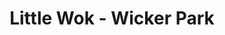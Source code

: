 ---
layout: place
title: "Little Wok - Wicker Park"
permalink: /illinois/chicago/little-wok-wicker-park.html
stateAbbr: IL
stateName: Illinois
cityName: Chicago
seo:
  name: "Little Wok - Wicker Park"
  type: Restaurant
  links: null
description: "Looking for sushi in Chicago, Illinois? Check out Little Wok - Wicker Park for a delightful Japanese dining experience. Enjoy a variety of sushi and other di..."
place_id: ChIJXegUymrTD4gRZd5LYkvw4Ec
photos:
  - name: >-
      places/ChIJXegUymrTD4gRZd5LYkvw4Ec/photos/AeeoHcJI3t9dfv7ixWJuNyQml6KY8IYIfQh-AqdKoZkKvmLT8KRUiWcvSBqGOAyfxM9XGcVtymVY-ky-8Q9vQA6bp9UXTGPbQ9iHgRdw_iMRmfzf_QFY2pR1UfYa30RnhHsLy68vIYYrFp-BreHID5xKwRKI-sXeIfuTqdMujG1FnsIeK5J4SeqblUzE-XFOqHKCeTXsWAsg3hQ5JOeBp1Wiafjg5LzUqzJFyzbhh0MFML09dNrUfmjqELVnOGdttXsLbNIJQeSOvQMN-pYYasVQoLxGo1fZ9FKsI5ToNVzB_Xqgtw
    widthPx: 4032
    heightPx: 3024
    authorAttributions:
      - displayName: Little Wok - Wicker Park
        uri: https://maps.google.com/maps/contrib/115652017194483470362
        photoUri: >-
          https://lh3.googleusercontent.com/a-/ALV-UjV4BTz-nrBLFxkYB0FJ4Y_hwUObv9vVPvCgF6uibq5j4lVynPc=s100-p-k-no-mo
    flagContentUri: >-
      https://www.google.com/local/imagery/report/?cb_client=maps_api_places.places_api&image_key=!1e10!2sAF1QipNHH9BfiqLltVz6EJM-hvHSAtdO1mX1kF6Tmggk&hl=en-US
    googleMapsUri: >-
      https://www.google.com/maps/place//data=!3m4!1e2!3m2!1sAF1QipNHH9BfiqLltVz6EJM-hvHSAtdO1mX1kF6Tmggk!2e10!4m2!3m1!1s0x880fd36aca14e85d:0x47e0f04b624bde65
  - name: >-
      places/ChIJXegUymrTD4gRZd5LYkvw4Ec/photos/AeeoHcKPps3HACDZk5f6g_jca5DpZen9JCwqAVki_1tv1LIm0sxmxPYA_9TKzQ3xcKSXYV3P70D7m45fjxKWrxjtBZiv_1MsrziUSf-ETEUOMXQ6zkUQ2KIweRtQIV6I6SDRUUx2J48kJyUC6ROUsjToiBP4YpOyYyC2GCUB8fSCwXZstpAkKhFUHpvj5wjmXU1PJl0_Qzm-SSS1AUtMHtrHUEtLgGdXcCjl4wyTTGhGAauQ8NttO8I186uEgD9knAbH4aFQdfB3rNu09w1c8N4gbB9rn-_QgTrFKvdegxtary1cWatqMyeOXXesY13mx_VHiMzC_L0I7dvchgFGe58GootZNk4oUI_IHmvadOybQLCmprVFMo0hdGG3D9mJaAociT4gci2KbgRP_8epT_1CYv9JurBmCeWvK8T_BGJsK_IjBA
    widthPx: 3024
    heightPx: 4032
    authorAttributions:
      - displayName: Kelsey Sanabria
        uri: https://maps.google.com/maps/contrib/116310230319657074247
        photoUri: >-
          https://lh3.googleusercontent.com/a-/ALV-UjU5azRThy4OqWh7xNsigM4CFbDJ2Pp8M-DIldNBmPfhJo5YMIZrwA=s100-p-k-no-mo
    flagContentUri: >-
      https://www.google.com/local/imagery/report/?cb_client=maps_api_places.places_api&image_key=!1e10!2sCIHM0ogKEICAgIDm9rf_Dw&hl=en-US
    googleMapsUri: >-
      https://www.google.com/maps/place//data=!3m4!1e2!3m2!1sCIHM0ogKEICAgIDm9rf_Dw!2e10!4m2!3m1!1s0x880fd36aca14e85d:0x47e0f04b624bde65
  - name: >-
      places/ChIJXegUymrTD4gRZd5LYkvw4Ec/photos/AeeoHcLO4tYRZEYy7Nm08X4eygoPL1d-QF7WVmcPsFqHJWMxvTQDMiAzVY8ioxfh8tO8mZh1VeHWlFD7We5MNUwZlQQYWXJEkb0IkwQSb_JkQhIts3mj8HajnZfRF4kshiyL4DF1GJFP-J0BjXY7-gNRA76kVYUv2o_dBXFG3Ibht5OAvzMAemLKovM_BkHJToyQahRCtvuehFhL6sE1NuSjfRiG6EbzY0ivHbEJExGoXpfhNRtU86_BN-kbPr35zIwLc57vfBXgAnlkS88BfA0eMZjq8f9JoX8ExqbjzxsgDt9SzLx8P8m1tRwfDfHwLBVXJiaB3XoussybujP3Hfhphx7rVYq7ag6UcC9KJUW2Pxpek466NACh2ATyCMEiduI4YTmlyFx1-U1kjcH7VMZuS1u6UUOAa71IIzS7YnZlNHNWGEHe
    widthPx: 3024
    heightPx: 4032
    authorAttributions:
      - displayName: Anya B
        uri: https://maps.google.com/maps/contrib/114015064148961278254
        photoUri: >-
          https://lh3.googleusercontent.com/a/ACg8ocKEt7ptjYvJCBASEJWfGhQ99-ltx7pjcFs3HybqZCJWg0952Q=s100-p-k-no-mo
    flagContentUri: >-
      https://www.google.com/local/imagery/report/?cb_client=maps_api_places.places_api&image_key=!1e10!2sCIHM0ogKEICAgICj3czw3AE&hl=en-US
    googleMapsUri: >-
      https://www.google.com/maps/place//data=!3m4!1e2!3m2!1sCIHM0ogKEICAgICj3czw3AE!2e10!4m2!3m1!1s0x880fd36aca14e85d:0x47e0f04b624bde65
  - name: >-
      places/ChIJXegUymrTD4gRZd5LYkvw4Ec/photos/AeeoHcIdfyVqaNnH2seLmb5tIsjPq-V6AiIf2qw8L2QX71Y-a49zrhBLB7f4ZBzkcrHVJfm7KzXDFBRa5i1bhSxZMUjE_Mow9pH9XX2PcJsXl5ZPxy4zKM-NhgMUhyyRJ3_wxXk1GP0sH-gpCxdeHPlIAKtUhw5xrS7ZGvqWzzSlQmZy9ye3b3-nq5bPo71lh8twma6HzrQecFNLVZq2KEWJwPpXbq_TOp20Zxw5O5JU3SdKf-DmmYPIVeXn482CDlWFVe6bLRaf4cCNicRpDqGxZNl21sgCYuPlsDmloTVNRUDNUW1R9QG-KvYYUOCKeiJMriSGXVIREm7uPhcTiUArFxf0E7qo-2KbaeNfxemokzlJkIhaYF8e9ejwLa3E9Kz6elGxj1QrNgGTgO5vWogu1NXGIH3bYqY2pDTFi7EkR2slYg
    widthPx: 4032
    heightPx: 3024
    authorAttributions:
      - displayName: Justine C
        uri: https://maps.google.com/maps/contrib/106901711684601567447
        photoUri: >-
          https://lh3.googleusercontent.com/a/ACg8ocL3J2MS4nfR-M2mbN7i3hwYk-wbIDq6Eqk9PRDc_c4bBjJ-wg=s100-p-k-no-mo
    flagContentUri: >-
      https://www.google.com/local/imagery/report/?cb_client=maps_api_places.places_api&image_key=!1e10!2sCIHM0ogKEICAgICmsZmaSA&hl=en-US
    googleMapsUri: >-
      https://www.google.com/maps/place//data=!3m4!1e2!3m2!1sCIHM0ogKEICAgICmsZmaSA!2e10!4m2!3m1!1s0x880fd36aca14e85d:0x47e0f04b624bde65
  - name: >-
      places/ChIJXegUymrTD4gRZd5LYkvw4Ec/photos/AeeoHcLFVdWHcqMjXOn3Nyeg9R_GfrvJZFYv0-xIag0zH2G2dzjuxorlUaXBZK4J1bOXf_MilSq3h5jEWTiM0AcdY0BQIRwNWnT6Zvjq54nBAsM8o7srRzYJSp5jZgAVqqWwIQ6TMGX42pNJa3Zaelqi0UP1JCITkGftZAdxejvaKhfLY2hbrdM_Qlg77vl13IF3HMNwDU1Yb7Fu5a6Lxl6NFGfP4vQKwr7hsKhC49zyvjHWO8dvtQstzSgAwWSBWTPNTrLjAnI9l9Wr_ex2_AVKW06N35DzxeNxTnfxZmC0Kszg5THiu1_kFmAQZpAtylql_RJyugeVS1KrEtnkb9lebGPSDOz1a-e30AAov5S8OEiD5fB2W4cC6ev881CHos45rvQDdDFVjM04XsoZog0GpmNQlTUVenRG7-r6kT5r1zo
    widthPx: 3024
    heightPx: 4032
    authorAttributions:
      - displayName: Gerald Red Amlih
        uri: https://maps.google.com/maps/contrib/105016915051757088817
        photoUri: >-
          https://lh3.googleusercontent.com/a-/ALV-UjV0YbU5O1vpCWoLJeIcs2vrLQZjdFnj5KujXhYEER_Jz05zZ6G9=s100-p-k-no-mo
    flagContentUri: >-
      https://www.google.com/local/imagery/report/?cb_client=maps_api_places.places_api&image_key=!1e10!2sCIHM0ogKEICAgID7_Y_jOA&hl=en-US
    googleMapsUri: >-
      https://www.google.com/maps/place//data=!3m4!1e2!3m2!1sCIHM0ogKEICAgID7_Y_jOA!2e10!4m2!3m1!1s0x880fd36aca14e85d:0x47e0f04b624bde65
  - name: >-
      places/ChIJXegUymrTD4gRZd5LYkvw4Ec/photos/AeeoHcID8Xq9TW50Vhom13H1yXjdbihjrIPQacqW5Pz7OllbMAONNzCwK3_wc9r47PFX4l-2-34dk5evRPmN-Veo3Ulg4YbHijSnDIB6n0FFbxUF6A9rowGw3dU_LygYzWZf81SKtbWTboLYJ0yAcNRL3nPQzlfxYtD3l4sfezwEAp_-gTvvyN_w_d7xMHOCGx0Sol050K9tjR6uMm-6mldX643Pi5uVpo8LmFPgwPWvmxsHeXnIXmN0UIWdaScsm0edW80lydOHQ3bw81OWG6O4QV6Qv7SPFJm2Mylfh7UuzwMqLwXOF6HS4ErbMocXzs9hfcforXI6EKtVSnhSYxvJ81SXWUALBkyW8RATvZUH1_Hy5pWWHYf2X_BMRq__SJcczVTyuDROvwPSTk-IIuRdoN-iccNMl1Ggk9JyF_Ers8jmBw2U
    widthPx: 3024
    heightPx: 4032
    authorAttributions:
      - displayName: Anya B
        uri: https://maps.google.com/maps/contrib/114015064148961278254
        photoUri: >-
          https://lh3.googleusercontent.com/a/ACg8ocKEt7ptjYvJCBASEJWfGhQ99-ltx7pjcFs3HybqZCJWg0952Q=s100-p-k-no-mo
    flagContentUri: >-
      https://www.google.com/local/imagery/report/?cb_client=maps_api_places.places_api&image_key=!1e10!2sCIHM0ogKEICAgICj3czwvAE&hl=en-US
    googleMapsUri: >-
      https://www.google.com/maps/place//data=!3m4!1e2!3m2!1sCIHM0ogKEICAgICj3czwvAE!2e10!4m2!3m1!1s0x880fd36aca14e85d:0x47e0f04b624bde65
  - name: >-
      places/ChIJXegUymrTD4gRZd5LYkvw4Ec/photos/AeeoHcIugmgD7V8691Cdxa_uBt6JyFwW1nUI88qSettsLAxSMM2wclyUeEgG5hHvECE1w7ktvXEgwR151kS-heDCODcxuVssHQD1jGUKH7pG9IQpnoLE1scIJuzOKyhyQKa8VYlB42lHg2stBcOhQ_r9G6xXAyH74A8SKrBt4vJ2q0J_5kjpU6dYLqOZ7d7XQ-Zh2AAaJj_zco8H00oU8H6nQIA41hd5WOnmnWzuNPKBO98fYScrJAT6yFN1ZSCNa2LJi4oo40Ms3V4oYpmEkVi_i9LP6-ktRF3VEOTM_2Jizim4fZeBC7H1FCaw0yE0AEIKAaLpsB89roOvq23J8leamaAALQA_s5LxqslbKrcc0ZpOMVYs03CfbMwquMAB0r_yvK2FztGcWFaMWVfrJuJgBHCYBhlrxZJWu8ppyz_SmMbBlqS4
    widthPx: 3600
    heightPx: 4800
    authorAttributions:
      - displayName: Gerald Red Amlih
        uri: https://maps.google.com/maps/contrib/105016915051757088817
        photoUri: >-
          https://lh3.googleusercontent.com/a-/ALV-UjV0YbU5O1vpCWoLJeIcs2vrLQZjdFnj5KujXhYEER_Jz05zZ6G9=s100-p-k-no-mo
    flagContentUri: >-
      https://www.google.com/local/imagery/report/?cb_client=maps_api_places.places_api&image_key=!1e10!2sCIHM0ogKEICAgID7_Y_juAE&hl=en-US
    googleMapsUri: >-
      https://www.google.com/maps/place//data=!3m4!1e2!3m2!1sCIHM0ogKEICAgID7_Y_juAE!2e10!4m2!3m1!1s0x880fd36aca14e85d:0x47e0f04b624bde65
  - name: >-
      places/ChIJXegUymrTD4gRZd5LYkvw4Ec/photos/AeeoHcIv7TBse4dkp4lx7Yp0ykKfAKmwYr0BoeXTfkBD-rqmZ2mw_HwPjkBTxFcBpwtVvnCiU_aemxiJm-xvZcQIn0QhyTNN3U0saGBnJbA_MpOjNXb7390f2YWNSIvTnVa7je5pDz-pxJIR5_XaWeLjnFBMhGfpSmtclIRlLVaoV9dwFfkKBMd9U2DANsyTpDFBEkHBpnCdWg0QIv0JE1KferLP6ToZBMG-PGnuqkgpHnZ4gC3WW2p0-ZvokwkiK7HczglPRCs_pJbnOjb3F_pFebjJ-1ZmzVrWMtoPVpb-iO-w1roQuu0yRoojGD4kDAfmjORMwyYsivtIBpQPH01C_vBV6-4aCAPyV-VltHdwFPH6YEyvUDG9tG0zJ_BfqPxMzjDlfV5yUwfs8NBTw61PsX3za0tqqxjqF4XRYpjhNgSFlQ
    widthPx: 3600
    heightPx: 4800
    authorAttributions:
      - displayName: Jennifer Winthurst
        uri: https://maps.google.com/maps/contrib/106162101732514347568
        photoUri: >-
          https://lh3.googleusercontent.com/a-/ALV-UjWtSLMznesewpGWgb-IVVskSejZnhSv0nvwMxpvlDaNzYeyLZqiCw=s100-p-k-no-mo
    flagContentUri: >-
      https://www.google.com/local/imagery/report/?cb_client=maps_api_places.places_api&image_key=!1e10!2sCIHM0ogKEICAgICJtImSGg&hl=en-US
    googleMapsUri: >-
      https://www.google.com/maps/place//data=!3m4!1e2!3m2!1sCIHM0ogKEICAgICJtImSGg!2e10!4m2!3m1!1s0x880fd36aca14e85d:0x47e0f04b624bde65
  - name: >-
      places/ChIJXegUymrTD4gRZd5LYkvw4Ec/photos/AeeoHcJcSxcGTbhgILb02CdYZ58qfcBIyRY7Nvp8c3tYC1zQbC04EDRyghUzH4_RAoI9PzQMw7Nz5e8xZq4p8ruy97jxI0TySu9jqErmAZQSJ3khY4BmNGaYzWg3glgt-y2YNZJF9paIrunYDgfv8MWaTjiMj4ZAvtxD2m50aBvp6WLv09U3tXhUW2YP6tNR0REO4fAEbCHYz4ZKNjivX3hZLIvva85uwKDMr_eH_7Q51XAe4OmHe0wMcXJEvQW9-qJmovT6YUhGyKjkbtHfQRh88lKl6IwViSNrAvCazamap-lr2UT5sHCbmsF4MZOtFlr_e1Abq8QnKvzTRMXTtElwE9b-AHaP_i00XQ6rliNZ0wdYL14RXkHq-aXrZ-ZFTINLr7Czyhwa2ipkduNMDtB3smqqA9fvlPczf6vwkwt-x7ZE5w
    widthPx: 3024
    heightPx: 4032
    authorAttributions:
      - displayName: Toeknee “The Italian Stallion” Castillo
        uri: https://maps.google.com/maps/contrib/118326316622410690093
        photoUri: >-
          https://lh3.googleusercontent.com/a-/ALV-UjWE7M9oFqfZPEP8CWL0oAAj7VFA99wf8qSJdOf5BVStXWQzm0ZC=s100-p-k-no-mo
    flagContentUri: >-
      https://www.google.com/local/imagery/report/?cb_client=maps_api_places.places_api&image_key=!1e10!2sCIHM0ogKEICAgIDpn5SOHA&hl=en-US
    googleMapsUri: >-
      https://www.google.com/maps/place//data=!3m4!1e2!3m2!1sCIHM0ogKEICAgIDpn5SOHA!2e10!4m2!3m1!1s0x880fd36aca14e85d:0x47e0f04b624bde65
  - name: >-
      places/ChIJXegUymrTD4gRZd5LYkvw4Ec/photos/AeeoHcIY7kuCnXPmE_NQ47lEyXqCAEkwTC-9aaWAL_VoyQloTUUIkxdrEUh5gSdYLp2j6gYGI6FKw3C3rskZQpPx-sz72iP6cmFcdGOnhzbB97mSXoJV9iYGRmWhaOMBVHaj4DmhLpdUxuKco2wV2pC-jLxsoLcrbRW0PQsgVBUuhAkndlxnWK8aqA9r_3rads5UwlzaTnl2XkN-VOSPW2QRS_Bc0CNDB8xr38RX_j7z8fRHDUraNTqEJ-UXYQlpe3UCwIiSQHE8w-WzkQrMXXFPmSIIbspJAcNFcyxnI9Oz1V1ojkEbDKkCdDc6O4hYtfixvxmqhfRSMdF3PXqGvguSp980qVTJu8eN-lCXS4sF9GSHPmhQ1sSltwWumTRGLjSwCz4kVFlEzul34QQI8zouWMFYDBHmuOBaXi1wSMzwFY3dvFB4
    widthPx: 3600
    heightPx: 4800
    authorAttributions:
      - displayName: Jennifer Winthurst
        uri: https://maps.google.com/maps/contrib/106162101732514347568
        photoUri: >-
          https://lh3.googleusercontent.com/a-/ALV-UjWtSLMznesewpGWgb-IVVskSejZnhSv0nvwMxpvlDaNzYeyLZqiCw=s100-p-k-no-mo
    flagContentUri: >-
      https://www.google.com/local/imagery/report/?cb_client=maps_api_places.places_api&image_key=!1e10!2sCIHM0ogKEICAgICJtImS-gE&hl=en-US
    googleMapsUri: >-
      https://www.google.com/maps/place//data=!3m4!1e2!3m2!1sCIHM0ogKEICAgICJtImS-gE!2e10!4m2!3m1!1s0x880fd36aca14e85d:0x47e0f04b624bde65
address: 1950 W Division St, Chicago, IL 60622, USA
street: 1950 W Division St
city: Chicago
state: IL
zip: '60622'
country: USA
neighborhood: West Town
latitude: '41.903384'
longitude: '-87.676954'
accessibility_options:
  wheelchairAccessibleEntrance: true
  wheelchairAccessibleRestroom: true
  wheelchairAccessibleSeating: true
business_status: OPERATIONAL
name: Little Wok - Wicker Park
google_maps_links:
  directionsUri: >-
    https://www.google.com/maps/dir//''/data=!4m7!4m6!1m1!4e2!1m2!1m1!1s0x880fd36aca14e85d:0x47e0f04b624bde65!3e0
  placeUri: https://maps.google.com/?cid=5179403778038423141
  writeAReviewUri: >-
    https://www.google.com/maps/place//data=!4m3!3m2!1s0x880fd36aca14e85d:0x47e0f04b624bde65!12e1
  reviewsUri: >-
    https://www.google.com/maps/place//data=!4m4!3m3!1s0x880fd36aca14e85d:0x47e0f04b624bde65!9m1!1b1
  photosUri: >-
    https://www.google.com/maps/place//data=!4m3!3m2!1s0x880fd36aca14e85d:0x47e0f04b624bde65!10e5
primary_type: Chinese Restaurant
opening_hours:
  regular: null
  current: null
secondary_opening_hours:
  regular:
    weekdayDescriptions: null
    type: null
  current:
    weekdayDescriptions: null
    type: null
phone: null
price_level: null
price_range: null
rating: null
rating_count: 0
website: null
reviews: null
parking_options: null
payment_options: null
allow_dogs: null
curbside_pickup: null
delivery: null
dine_in: null
good_for_children: null
good_for_groups: null
good_for_sports: null
live_music: null
menu_for_children: null
outdoor_seating: null
reservable: null
restroom: null
serves_beer: null
serves_breakfast: null
serves_brunch: null
serves_cocktails: null
serves_coffee: null
serves_dinner: null
serves_dessert: null
serves_lunch: null
serves_vegetarian_food: null
serves_wine: null
takeout: null
summary: null

---